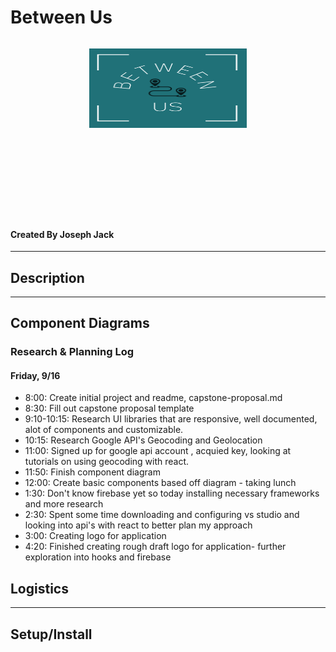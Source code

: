 # Between Us 

<div style="display: flex; justify-content: center"><p align="center"><img src="./src/Assets/logo-w-background.png" width="50%" height="50%" ></p></div>

#### Created By Joseph Jack
<hr/>

## Description

<hr/>

## Component Diagrams

### Research & Planning Log

#### Friday, 9/16

* 8:00: Create initial project and readme, capstone-proposal.md
* 8:30: Fill out capstone proposal template
* 9:10-10:15: Research UI libraries that are responsive, well documented, alot of components and customizable.
* 10:15: Research Google API's Geocoding and Geolocation
* 11:00: Signed up for google api account , acquied key, looking at tutorials on using geocoding with react.
* 11:50: Finish component diagram
* 12:00: Create basic components based off diagram - taking lunch
* 1:30: Don't know firebase yet so today installing necessary frameworks and more research
* 2:30: Spent some time downloading and configuring vs studio and looking into api's with react to better plan my approach
* 3:00: Creating logo for application
* 4:20: Finished creating rough draft logo for application- further exploration into hooks and firebase






## Logistics


<hr/>

## Setup/Install
